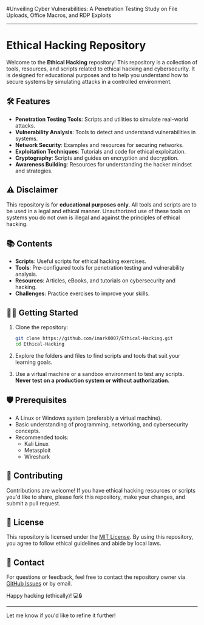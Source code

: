 #Unveiling Cyber Vulnerabilities: A Penetration Testing Study on File Uploads, Office Macros, and RDP Exploits 

---

# Ethical Hacking Repository

Welcome to the **Ethical Hacking** repository! This repository is a collection of tools, resources, and scripts related to ethical hacking and cybersecurity. It is designed for educational purposes and to help you understand how to secure systems by simulating attacks in a controlled environment.

## 🛠 Features

- **Penetration Testing Tools**: Scripts and utilities to simulate real-world attacks.
- **Vulnerability Analysis**: Tools to detect and understand vulnerabilities in systems.
- **Network Security**: Examples and resources for securing networks.
- **Exploitation Techniques**: Tutorials and code for ethical exploitation.
- **Cryptography**: Scripts and guides on encryption and decryption.
- **Awareness Building**: Resources for understanding the hacker mindset and strategies.

## ⚠️ Disclaimer

This repository is for **educational purposes only**. All tools and scripts are to be used in a legal and ethical manner. Unauthorized use of these tools on systems you do not own is illegal and against the principles of ethical hacking.

## 📚 Contents

- **Scripts**: Useful scripts for ethical hacking exercises.
- **Tools**: Pre-configured tools for penetration testing and vulnerability analysis.
- **Resources**: Articles, eBooks, and tutorials on cybersecurity and hacking.
- **Challenges**: Practice exercises to improve your skills.

## 🧑‍💻 Getting Started

1. Clone the repository:
   ```bash
   git clone https://github.com/imark0007/Ethical-Hacking.git
   cd Ethical-Hacking
   ```

2. Explore the folders and files to find scripts and tools that suit your learning goals.

3. Use a virtual machine or a sandbox environment to test any scripts. **Never test on a production system or without authorization.**

## 🛡 Prerequisites

- A Linux or Windows system (preferably a virtual machine).
- Basic understanding of programming, networking, and cybersecurity concepts.
- Recommended tools:
  - Kali Linux
  - Metasploit
  - Wireshark

## 🤝 Contributing

Contributions are welcome! If you have ethical hacking resources or scripts you'd like to share, please fork this repository, make your changes, and submit a pull request.

## 📜 License

This repository is licensed under the [MIT License](LICENSE). By using this repository, you agree to follow ethical guidelines and abide by local laws.

## 📧 Contact

For questions or feedback, feel free to contact the repository owner via [GitHub Issues](https://github.com/imark0007/Ethical-Hacking/issues) or by email.

Happy hacking (ethically)! 💻🔒

--- 

Let me know if you'd like to refine it further!
